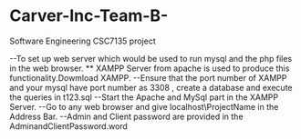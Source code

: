 # Carver-Inc-Team-B-
Software Engineering CSC7135 project

--To set up web server which would be used to run mysql and the php files in the web browser.
  ** XAMPP Server from apache is used to produce this functionality.Dowmload XAMPP.
--Ensure that the port number of XAMPP and your mysql have port number as 3308 , create a database and execute the queries in t123.sql
--Start the Apache and MySql part in the XAMPP Server.
--Go to any web browser and give localhost\ProjectName in the Address Bar.
--Admin and Client password are provided in the AdminandClientPassword.word

